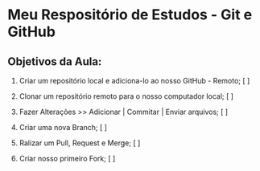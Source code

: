 # Meu Respositório de Estudos - Git e GitHub

## Objetivos da Aula:

1. Criar um repositório local e adiciona-lo ao nosso GitHub - Remoto; [ ]

2. Clonar um repositório remoto para o nosso computador local; [ ]

3. Fazer Alterações >> Adicionar | Commitar | Enviar arquivos; [ ]

4. Criar uma nova Branch; [ ]

5. Ralizar um Pull, Request e Merge; [ ]

6. Criar nosso primeiro Fork; [ ]